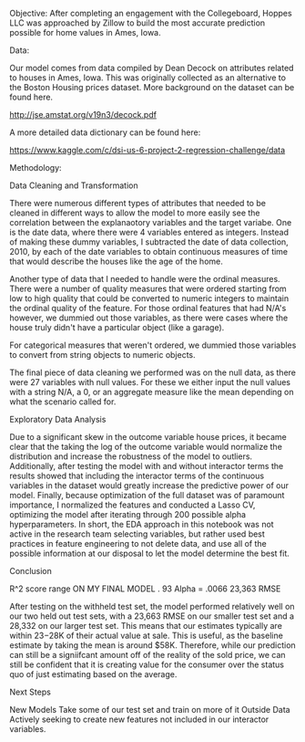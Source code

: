 
Objective: After completing an engagement with the Collegeboard, Hoppes LLC was approached by Zillow to build the most accurate prediction possible for home values in Ames, Iowa.


Data:

Our model comes from data compiled by Dean Decock on attributes related to houses in Ames, Iowa. This was originally collected as an alternative to the Boston Housing prices dataset. More background on the dataset can be found here.

http://jse.amstat.org/v19n3/decock.pdf


A more detailed data dictionary can be found here:

https://www.kaggle.com/c/dsi-us-6-project-2-regression-challenge/data


Methodology:

Data Cleaning and Transformation

There were numerous different types of attributes that needed to be cleaned in different ways to allow the model to more easily see the correlation between the explanaotory variables and the target variabe. One is the date data, where there were 4 variables entered as integers. Instead of making these dummy variables, I subtracted the date of data collection, 2010, by each of the date variables to obtain continuous measures of time that would describe the houses like the age of the home. 

Another type of data that I needed to handle were the ordinal measures. There were a number of quality measures that were ordered starting from low to high quality that could be converted to numeric integers to maintain the ordinal quality of the feature. For those ordinal features that had N/A's however, we dummied out those variables, as there were cases where the house truly didn't have a particular object (like a garage). 

For categorical measures that weren't ordered, we dummied those variables to convert from string objects to numeric objects. 

The final piece of data cleaning we performed was on the null data, as there were 27 variables with null values. For these we either input the null values with a string N/A, a 0, or an aggregate measure like the mean depending on what the scenario called for.


Exploratory Data Analysis

Due to a significant skew in the outcome variable house prices, it became clear that the taking the log of the outcome variable would normalize the distribution and increase the robustness of the model to outliers. Additionally, after testing the model with and without interactor terms the results showed that including the interactor terms of the continuous variables in the dataset would greatly increase the predictive power of our model. Finally, because optimization of the full dataset was of paramount importance, I normalized the features and conducted a Lasso CV, optimizing the model after iterating through 200 possible alpha hyperparameters. In short, the EDA approach in this notebook was not active in the research team selecting variables, but rather used best practices in feature engineering to not delete data, and use all of the possible information at our disposal to let the model determine the best fit. 


Conclusion

R^2 score range ON MY FINAL MODEL . 93
Alpha = .0066
23,363 RMSE 

After testing on the withheld test set, the model performed relatively well on our two held out test sets, with a 23,663 RMSE on our smaller test set and a 28,332 on our larger test set. This means that our estimates typically are within $23-$28K of their actual value at sale. This is useful, as the baseline estimate by taking the mean is around $58K. Therefore, while our prediction can still be a signiifcant amount off of the reality of the sold price, we can still be confident that it is creating value for the consumer over the status quo of just estimating based on the average. 

Next Steps

New Models
Take some of our test set and train on more of it
Outside Data
Actively seeking to create new features not included in our interactor variables.


